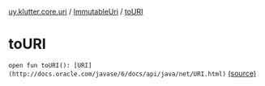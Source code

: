 [uy.klutter.core.uri](../index.md) / [ImmutableUri](index.md) / [toURI](.)


# toURI
`open fun toURI(): [URI](http://docs.oracle.com/javase/6/docs/api/java/net/URI.html)` [(source)](https://github.com/kohesive/klutter/blob/master/core-jdk6/src/main/kotlin/uy/klutter/core/uri/UriBuilder.kt#L50)


